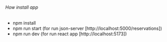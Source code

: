
###### How install app 
- npm install 
- npm run start (for run  json-server [http://localhost:5000/reservations])
- npm run dev (for run react app [http://localhost:5173])

